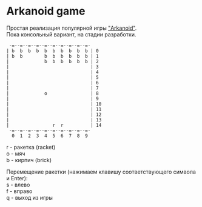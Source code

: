 
# Arkanoid game

Простая реализация популярной игры ["Arkanoid"](https://ru.wikipedia.org/wiki/Arkanoid).  
Пока консольный вариант, на стадии разработки.

```
 -=--=--=--=--=--=--=--=--=--=-
| b  b  b  b  b  b  b  b  b  b | 0
| b  b        b  b  b  b  b  b | 1
|             b  b  b  b  b  b | 2
|                              | 3
|                              | 4
|                              | 5
|                              | 6
|                              | 7
|             o                | 8
|                              | 9
|                              | 10
|                              | 11
|                              | 12
|                              | 13
|                r  r          | 14
 -=--=--=--=--=--=--=--=--=--=-
  0  1  2  3  4  5  6  7  8  9
```

r - ракетка (racket)  
o - мяч  
b - кирпич (brick)  

Перемещение ракетки (нажимаем клавишу соответствующего символа и Enter):  
s - влево  
f - вправо  
q - выход из игры

